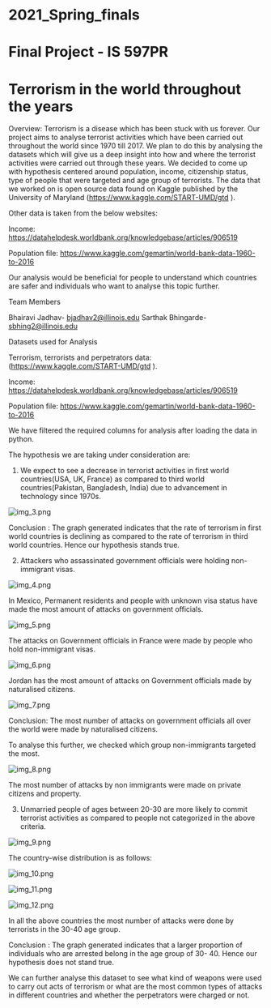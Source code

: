 # 2021_Spring_finals

# Final Project - IS 597PR
# Terrorism in the world throughout the years


Overview: 
Terrorism is a disease which has been stuck with us forever. Our project aims to analyse terrorist activities which have been carried out throughout the world since 1970 till 2017. 
We plan to do this by analysing the datasets which will give us a deep insight into how and where the terrorist activities were carried out through these years. We decided to come up with hypothesis centered around population, income, citizenship status, type of people that were targeted and age group of terrorists. 
The data that we worked on is open source data found on Kaggle published by the University of Maryland (https://www.kaggle.com/START-UMD/gtd ). 

Other data is taken from the below websites:

Income: https://datahelpdesk.worldbank.org/knowledgebase/articles/906519

Population file: https://www.kaggle.com/gemartin/world-bank-data-1960-to-2016

Our analysis would be beneficial for people to understand which countries are safer and individuals who want to analyse this topic further.

Team Members

Bhairavi Jadhav- bjadhav2@illinois.edu
Sarthak Bhingarde- sbhing2@illinois.edu

Datasets used for Analysis

Terrorism, terrorists and perpetrators data: (https://www.kaggle.com/START-UMD/gtd ). 

Income: https://datahelpdesk.worldbank.org/knowledgebase/articles/906519

Population file: https://www.kaggle.com/gemartin/world-bank-data-1960-to-2016

We have filtered the required columns for analysis after loading the data in python.


The hypothesis we are taking under consideration are:

1)	We expect to see a decrease in terrorist activities in first world countries(USA, UK, France) as compared to third world countries(Pakistan, Bangladesh, India) due to advancement in technology since 1970s.

![img_3.png](img_3.png)

Conclusion : The graph generated indicates that the rate of terrorism in first world countries is declining as compared to the rate of terrorism in third world countries. Hence our hypothesis stands true.

2)	Attackers who assassinated government officials were holding non-immigrant visas.

![img_4.png](img_4.png)

In Mexico, Permanent residents and people with unknown visa status have made the most amount of attacks on government officials.

![img_5.png](img_5.png)

The attacks on Government officials in France were made by people who hold non-immigrant visas.

![img_6.png](img_6.png)

Jordan has the most amount of attacks on Government officials made by naturalised citizens.

![img_7.png](img_7.png)

Conclusion: The most number of attacks on government officials all over the world were made by naturalised citizens.



To analyse this further, we checked which group non-immigrants targeted the most.

![img_8.png](img_8.png)

The most number of attacks by non immigrants were made on private citizens and property.

3)	Unmarried people of ages between 20-30 are more likely to commit terrorist activities as compared to people not categorized in the above criteria.

![img_9.png](img_9.png)

The country-wise distribution is as follows:

![img_10.png](img_10.png)

![img_11.png](img_11.png)

![img_12.png](img_12.png)

In all the above countries the most number of attacks were done by terrorists in the 30-40 age group.


Conclusion : The graph generated indicates that a larger proportion of individuals who are arrested belong in the age group of 30- 40. Hence our hypothesis does not stand true.


We can further analyse this dataset to see what kind of weapons were used to carry out acts of terrorism or what are the most common types of attacks in different countries and whether the perpetrators were charged or not.
